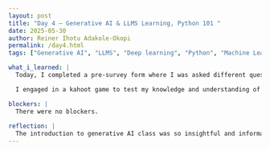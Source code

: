 ```yaml
---
layout: post
title: "Day 4 – Generative AI & LLMS Learning, Python 101 "
date: 2025-05-30
author: Reiner Ihotu Adakole-Okopi
permalink: /day4.html
tags: ["Generative AI", "LLMS", "Deep learning", "Python", "Machine Learning", "Kahoot", "Boolean"]

what_i_learned: |
  Today, I completed a pre-survey form where I was asked different questions related to my reason for choosing CEAMLS AI Research Institute. After which, I attended the python 101 class where we covered topics like conditions in algorithm, boolean data types, and the 3 logical operators in python. Also, I engaged in an introduction to generative AI and LLMS class where I gained understanding of how AI learns from data to make predictions without explicit programming as well as how deep learning uses multi-layered neural networks to find patterns in complex data. The goal of generative AI is to create new content such as text, images and music whereas LLMs are a type of deep learnin algorithm that uses neural networks, specifically transformer networks, to process and understand. Additionally, I gained understanding of some prompt engineering techniques such as role conditioning, few shot examples, format devices and constraints.

  I engaged in a kahoot game to test my knowledge and understanding of generative AI. The guess the bot activity was also really fun where I got to collaborate with my time to detect and differentiate AI generated pictures from real pictures. 

blockers: |
  There were no blockers. 
  
reflection: |
  The introduction to generative AI class was so insightful and informational which has deepened my understanding of AI and machine learning concepts. I have started familiarizing myself with more AI and machine learning concepts which I am eager to apply my knowledge to my project work for the summer. The conclusion of the python 101 class was a success, I have gained more confidence in my coding skills so far. 
---
```

